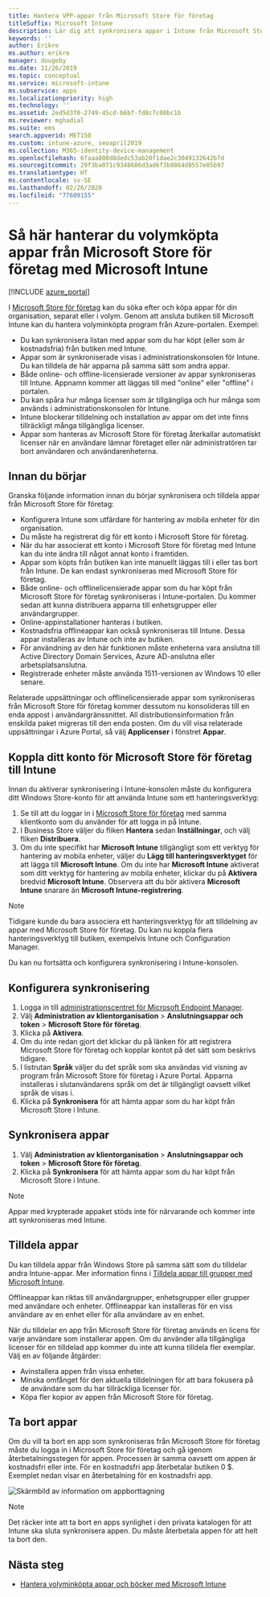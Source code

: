 ```yaml
---
title: Hantera VPP-appar från Microsoft Store för företag
titleSuffix: Microsoft Intune
description: Lär dig att synkronisera appar i Intune från Microsoft Store för företag.
keywords: ''
author: Erikre
ms.author: erikre
manager: dougeby
ms.date: 11/26/2019
ms.topic: conceptual
ms.service: microsoft-intune
ms.subservice: apps
ms.localizationpriority: high
ms.technology: ''
ms.assetid: 2ed5d3f0-2749-45cd-b6bf-fd8c7c08bc1b
ms.reviewer: mghadial
ms.suite: ems
search.appverid: MET150
ms.custom: intune-azure, seoapril2019
ms.collection: M365-identity-device-management
ms.openlocfilehash: 6faaa800d8dedc53ab20f1dae2c3049132642b7d
ms.sourcegitcommit: 29f3ba071c9348686d3ad6f3b8864d8557e05b97
ms.translationtype: HT
ms.contentlocale: sv-SE
ms.lasthandoff: 02/26/2020
ms.locfileid: "77609155"
---
```

# <a name="how-to-manage-volume-purchased-apps-from-the-microsoft-store-for-business-with-microsoft-intune"></a>Så här hanterar du volymköpta appar från Microsoft Store för företag med Microsoft Intune

[!INCLUDE [azure_portal](../includes/azure_portal.md)]

I [Microsoft Store för företag](https://www.microsoft.com/business-store) kan du söka efter och köpa appar för din organisation, separat eller i volym. Genom att ansluta butiken till Microsoft Intune kan du hantera volyminköpta program från Azure-portalen. Exempel:
* Du kan synkronisera listan med appar som du har köpt (eller som är kostnadsfria) från butiken med Intune.
* Appar som är synkroniserade visas i administrationskonsolen för Intune. Du kan tilldela de här apparna på samma sätt som andra appar.
* Både online- och offline-licensierade versioner av appar synkroniseras till Intune. Appnamn kommer att läggas till med "online" eller "offline" i portalen.
* Du kan spåra hur många licenser som är tillgängliga och hur många som används i administrationskonsolen för Intune.
* Intune blockerar tilldelning och installation av appar om det inte finns tillräckligt många tillgängliga licenser.
* Appar som hanteras av Microsoft Store för företag återkallar automatiskt licenser när en användare lämnar företaget eller när administratören tar bort användaren och användarenheterna.

## <a name="before-you-start"></a>Innan du börjar

Granska följande information innan du börjar synkronisera och tilldela appar från Microsoft Store för företag:

- Konfigurera Intune som utfärdare för hantering av mobila enheter för din organisation.
- Du måste ha registrerat dig för ett konto i Microsoft Store för företag.
- När du har associerat ett konto i Microsoft Store för företag med Intune kan du inte ändra till något annat konto i framtiden.
- Appar som köpts från butiken kan inte manuellt läggas till i eller tas bort från Intune. De kan endast synkroniseras med Microsoft Store för företag.
- Både online- och offlinelicensierade appar som du har köpt från Microsoft Store för företag synkroniseras i Intune-portalen. Du kommer sedan att kunna distribuera apparna till enhetsgrupper eller användargrupper. 
- Online-appinstallationer hanteras i butiken.
- Kostnadsfria offlineappar kan också synkroniseras till Intune. Dessa appar installeras av Intune och inte av butiken.
- För användning av den här funktionen måste enheterna vara anslutna till Active Directory Domain Services, Azure AD-anslutna eller arbetsplatsanslutna.
- Registrerade enheter måste använda 1511-versionen av Windows 10 eller senare.

Relaterade uppsättningar och offlinelicensierade appar som synkroniseras från Microsoft Store för företag kommer dessutom nu konsolideras till en enda appost i användargränssnittet. All distributionsinformation från enskilda paket migreras till den enda posten. Om du vill visa relaterade uppsättningar i Azure Portal, så välj **Applicenser** i fönstret **Appar**.

## <a name="associate-your-microsoft-store-for-business-account-with-intune"></a>Koppla ditt konto för Microsoft Store för företag till Intune
Innan du aktiverar synkronisering i Intune-konsolen måste du konfigurera ditt Windows Store-konto för att använda Intune som ett hanteringsverktyg:
1. Se till att du loggar in i [Microsoft Store för företag](https://www.microsoft.com/business-store) med samma klientkonto som du använder för att logga in på Intune.
2. I Business Store väljer du fliken **Hantera** sedan **Inställningar**, och välj fliken **Distribuera**.
3. Om du inte specifikt har **Microsoft Intune** tillgängligt som ett verktyg för hantering av mobila enheter, väljer du **Lägg till hanteringsverktyget** för att lägga till **Microsoft Intune**. Om du inte har **Microsoft Intune** aktiverat som ditt verktyg för hantering av mobila enheter, klickar du på **Aktivera** bredvid **Microsoft Intune**. Observera att du bör aktivera **Microsoft Intune** snarare än **Microsoft Intune-registrering**.

> [!NOTE]
> Tidigare kunde du bara associera ett hanteringsverktyg för att tilldelning av appar med Microsoft Store för företag. Du kan nu koppla flera hanteringsverktyg till butiken, exempelvis Intune och Configuration Manager. 

Du kan nu fortsätta och konfigurera synkronisering i Intune-konsolen.

## <a name="configure-synchronization"></a>Konfigurera synkronisering

1. Logga in till [administrationscentret för Microsoft Endpoint Manager](https://go.microsoft.com/fwlink/?linkid=2109431).
2. Välj **Administration av klientorganisation** > **Anslutningsappar och token** > **Microsoft Store för företag**.
3. Klicka på **Aktivera**.
4. Om du inte redan gjort det klickar du på länken för att registrera Microsoft Store för företag och kopplar kontot på det sätt som beskrivs tidigare.
5. I listrutan **Språk** väljer du det språk som ska användas vid visning av program från Microsoft Store för företag i Azure Portal. Apparna installeras i slutanvändarens språk om det är tillgängligt oavsett vilket språk de visas i.
6. Klicka på **Synkronisera** för att hämta appar som du har köpt från Microsoft Store i Intune.

## <a name="synchronize-apps"></a>Synkronisera appar

1. Välj **Administration av klientorganisation** > **Anslutningsappar och token** > **Microsoft Store för företag**.
2. Klicka på **Synkronisera** för att hämta appar som du har köpt från Microsoft Store i Intune.

> [!NOTE]
> Appar med krypterade appaket stöds inte för närvarande och kommer inte att synkroniseras med Intune.

## <a name="assign-apps"></a>Tilldela appar

Du kan tilldela appar från Windows Store på samma sätt som du tilldelar andra Intune-appar. Mer information finns i [Tilldela appar till grupper med Microsoft Intune](apps-deploy.md). 

Offlineappar kan riktas till användargrupper, enhetsgrupper eller grupper med användare och enheter.
Offlineappar kan installeras för en viss användare av en enhet eller för alla användare av en enhet. 


När du tilldelar en app från Microsoft Store för företag används en licens för varje användare som installerar appen. Om du använder alla tillgängliga licenser för en tilldelad app kommer du inte att kunna tilldela fler exemplar. Välj en av följande åtgärder:
* Avinstallera appen från vissa enheter.
* Minska omfånget för den aktuella tilldelningen för att bara fokusera på de användare som du har tillräckliga licenser för.
* Köpa fler kopior av appen från Microsoft Store för företag.

## <a name="remove-apps"></a>Ta bort appar

Om du vill ta bort en app som synkroniseras från Microsoft Store för företag måste du logga in i Microsoft Store för företag och gå igenom återbetalningsstegen för appen. Processen är samma oavsett om appen är kostnadsfri eller inte. För en kostnadsfri app återbetalar butiken 0 $. Exemplet nedan visar en återbetalning för en kostnadsfri app. 

![Skärmbild av information om appborttagning](./media/windows-store-for-business/microsoft-store-for-business-01.png)

> [!NOTE]
> Det räcker inte att ta bort en apps synlighet i den privata katalogen för att Intune ska sluta synkronisera appen. Du måste återbetala appen för att helt ta bort den.

## <a name="next-steps"></a>Nästa steg

- [Hantera volyminköpta appar och böcker med Microsoft Intune](../vpp-apps.md)
